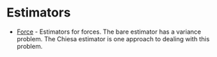 
# Estimators

* [Force](Force.ipynb) - Estimators for forces.  The bare estimator has a variance problem.  The Chiesa estimator is one approach to dealing with this problem.
